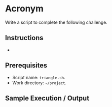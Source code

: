 # Acronym

Write a script to complete the following challenge.

## Instructions

- 

## Prerequisites

- Script name: `triangle.sh`.
- Work directory: `~/project`.

## Sample Execution / Output
